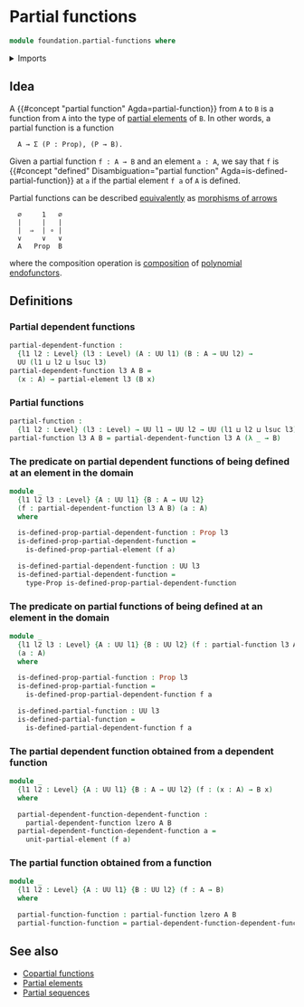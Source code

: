 # Partial functions

```agda
module foundation.partial-functions where
```

<details><summary>Imports</summary>

```agda
open import foundation.partial-elements
open import foundation.universe-levels

open import foundation-core.propositions
```

</details>

## Idea

A {{#concept "partial function" Agda=partial-function}} from `A` to `B` is a
function from `A` into the type of
[partial elements](foundation.partial-elements.md) of `B`. In other words, a
partial function is a function

```text
  A → Σ (P : Prop), (P → B).
```

Given a partial function `f : A → B` and an element `a : A`, we say that `f` is
{{#concept "defined" Disambiguation="partial function" Agda=is-defined-partial-function}}
at `a` if the partial element `f a` of `A` is defined.

Partial functions can be described
[equivalently](foundation-core.equivalences.md) as
[morphisms of arrows](foundation.morphisms-arrows.md)

```text
  ∅     1   ∅
  |     |   |
  |  ⇒  | ∘ |
  ∨     ∨   ∨
  A   Prop  B
```

where the composition operation is
[composition](species.composition-cauchy-series-species-of-types.md) of
[polynomial endofunctors](trees.polynomial-endofunctors.md).

## Definitions

### Partial dependent functions

```agda
partial-dependent-function :
  {l1 l2 : Level} (l3 : Level) (A : UU l1) (B : A → UU l2) →
  UU (l1 ⊔ l2 ⊔ lsuc l3)
partial-dependent-function l3 A B =
  (x : A) → partial-element l3 (B x)
```

### Partial functions

```agda
partial-function :
  {l1 l2 : Level} (l3 : Level) → UU l1 → UU l2 → UU (l1 ⊔ l2 ⊔ lsuc l3)
partial-function l3 A B = partial-dependent-function l3 A (λ _ → B)
```

### The predicate on partial dependent functions of being defined at an element in the domain

```agda
module _
  {l1 l2 l3 : Level} {A : UU l1} {B : A → UU l2}
  (f : partial-dependent-function l3 A B) (a : A)
  where

  is-defined-prop-partial-dependent-function : Prop l3
  is-defined-prop-partial-dependent-function =
    is-defined-prop-partial-element (f a)

  is-defined-partial-dependent-function : UU l3
  is-defined-partial-dependent-function =
    type-Prop is-defined-prop-partial-dependent-function
```

### The predicate on partial functions of being defined at an element in the domain

```agda
module _
  {l1 l2 l3 : Level} {A : UU l1} {B : UU l2} (f : partial-function l3 A B)
  (a : A)
  where

  is-defined-prop-partial-function : Prop l3
  is-defined-prop-partial-function =
    is-defined-prop-partial-dependent-function f a

  is-defined-partial-function : UU l3
  is-defined-partial-function =
    is-defined-partial-dependent-function f a
```

### The partial dependent function obtained from a dependent function

```agda
module _
  {l1 l2 : Level} {A : UU l1} {B : A → UU l2} (f : (x : A) → B x)
  where

  partial-dependent-function-dependent-function :
    partial-dependent-function lzero A B
  partial-dependent-function-dependent-function a =
    unit-partial-element (f a)
```

### The partial function obtained from a function

```agda
module _
  {l1 l2 : Level} {A : UU l1} {B : UU l2} (f : A → B)
  where

  partial-function-function : partial-function lzero A B
  partial-function-function = partial-dependent-function-dependent-function f
```

## See also

- [Copartial functions](foundation.copartial-functions.md)
- [Partial elements](foundation.partial-elements.md)
- [Partial sequences](foundation.partial-sequences.md)
